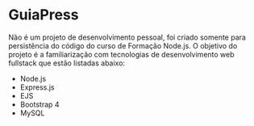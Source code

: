 # GuiaPress

Não é um projeto de desenvolvimento pessoal, foi criado somente para persistência do código do curso de Formação Node.js. O objetivo do projeto é a familiarização com tecnologias de desenvolvimento web fullstack que estão listadas abaixo:

- Node.js
- Express.js
- EJS
- Bootstrap 4
- MySQL
